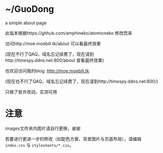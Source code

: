 # ~/GuoDong
a simple about page

此版本根据https://github.com/amphineko/atomicneko 修改而来

访问http://moe.moebili.tk/about 可以看最终效果

(现在不行了QAQ，域名忘记续费了，现在请到http://timespy.ddns.net:800/about 查看最终效果)

也欢迎访问我的blog: http://moe.moebili.tk

(现在也不行了QAQ，域名忘记续费了，现在请到http://timespy.ddns.net:800/)

只做了些许改动，实测可用

# 注意

images文件夹内图片请自行更换，谢谢

若要进行更进一步的修改（如配色方案、背景图片与页面布局），请编辑 `index.css` 与 `stylesheets/*.css`。
